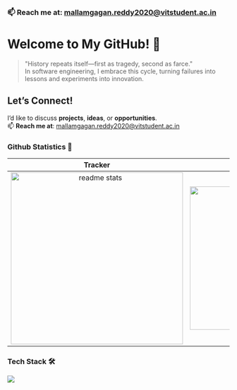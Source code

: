 ### 📫 Reach me at: [mallamgagan.reddy2020@vitstudent.ac.in](mailto:mallamgagan.reddy2020@vitstudent.ac.in)

# Welcome to My GitHub! 👋

> "History repeats itself—first as tragedy, second as farce."  
> In software engineering, I embrace this cycle, turning failures into lessons and experiments into innovation.

## Let’s Connect!  
I’d like to discuss **projects**, **ideas**, or **opportunities**.  
📫 **Reach me at**: [mallamgagan.reddy2020@vitstudent.ac.in](mailto:mallamgagan.reddy2020@vitstudent.ac.in)





### Github Statistics 🚀 
 
|   Tracker   |       Lang         |    Streak    | 
|:-----------:|:------------------:|:------------:|
| <img width=390 src="https://github-readme-stats.vercel.app/api?username=GaganReddyin&count_private=true&show_icons=true&theme=react&rank_icon=github&border_radius=10" alt="readme stats" /> | <img width=325 align="center" src="https://github-readme-stats.vercel.app/api/top-langs/?username=GaganReddyin&hide=HTML&langs_count=8&layout=compact&theme=react&border_radius=10&size_weight=0.5&count_weight=0.5" alt="top langs" /> | <img width=390 src="https://github-readme-streak-stats.herokuapp.com/?user=GaganReddyin&theme=react&border_radius=10" alt="streak stats" /> |

### Tech Stack 🛠 
[![](https://skillicons.dev/icons?i=java,python,mysql,vercel,idea,vscode,git,github,latex)](https://skillicons.dev) 
 

 




                       






<!--START_SECTION:waka--








